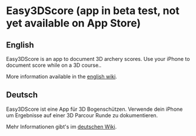 # Easy3DScore (app in beta test, not yet available on App Store)

## English
Easy3DScore is an app to document 3D archery scores. Use your iPhone to document score while on a 3D course.. 

More information available in the [english wiki](https://github.com/dsasp/Easy3DScoreSupport/wiki/English-Version).

## Deutsch
Easy3DScore ist eine App für 3D Bogenschützen. Verwende dein iPhone um Ergebnisse auf einer 3D Parcour Runde zu dokumentieren. 

Mehr Informationen gibt's im [deutschen Wiki](https://github.com/dsasp/Easy3DScoreSupport/wiki/Deutsche-Version).
